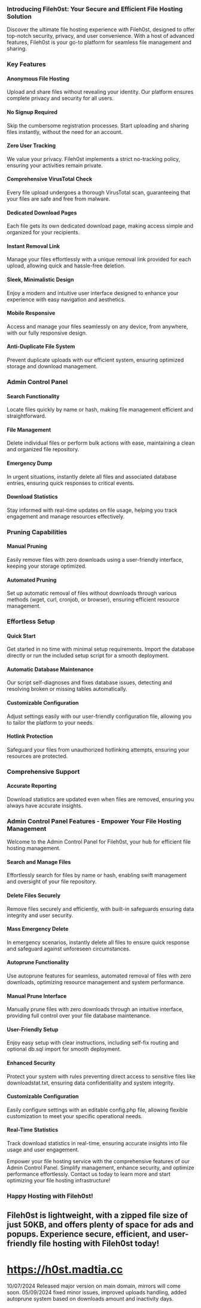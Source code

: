 ### Introducing Fileh0st: Your Secure and Efficient File Hosting Solution

Discover the ultimate file hosting experience with Fileh0st, designed to offer top-notch security, privacy, and user convenience. With a host of advanced features, Fileh0st is your go-to platform for seamless file management and sharing.

### Key Features

#### Anonymous File Hosting
Upload and share files without revealing your identity. Our platform ensures complete privacy and security for all users.

#### No Signup Required
Skip the cumbersome registration processes. Start uploading and sharing files instantly, without the need for an account.

#### Zero User Tracking
We value your privacy. Fileh0st implements a strict no-tracking policy, ensuring your activities remain private.

#### Comprehensive VirusTotal Check
Every file upload undergoes a thorough VirusTotal scan, guaranteeing that your files are safe and free from malware.

#### Dedicated Download Pages
Each file gets its own dedicated download page, making access simple and organized for your recipients.

#### Instant Removal Link
Manage your files effortlessly with a unique removal link provided for each upload, allowing quick and hassle-free deletion.

#### Sleek, Minimalistic Design
Enjoy a modern and intuitive user interface designed to enhance your experience with easy navigation and aesthetics.

#### Mobile Responsive
Access and manage your files seamlessly on any device, from anywhere, with our fully responsive design.

#### Anti-Duplicate File System
Prevent duplicate uploads with our efficient system, ensuring optimized storage and download management.

### Admin Control Panel

#### Search Functionality
Locate files quickly by name or hash, making file management efficient and straightforward.

#### File Management
Delete individual files or perform bulk actions with ease, maintaining a clean and organized file repository.

#### Emergency Dump
In urgent situations, instantly delete all files and associated database entries, ensuring quick responses to critical events.

#### Download Statistics
Stay informed with real-time updates on file usage, helping you track engagement and manage resources effectively.

### Pruning Capabilities

#### Manual Pruning
Easily remove files with zero downloads using a user-friendly interface, keeping your storage optimized.

#### Automated Pruning
Set up automatic removal of files without downloads through various methods (wget, curl, cronjob, or browser), ensuring efficient resource management.

### Effortless Setup

#### Quick Start
Get started in no time with minimal setup requirements. Import the database directly or run the included setup script for a smooth deployment.

#### Automatic Database Maintenance
Our script self-diagnoses and fixes database issues, detecting and resolving broken or missing tables automatically.

#### Customizable Configuration
Adjust settings easily with our user-friendly configuration file, allowing you to tailor the platform to your needs.

#### Hotlink Protection
Safeguard your files from unauthorized hotlinking attempts, ensuring your resources are protected.

### Comprehensive Support

#### Accurate Reporting
Download statistics are updated even when files are removed, ensuring you always have accurate insights.

### Admin Control Panel Features - Empower Your File Hosting Management

Welcome to the Admin Control Panel for Fileh0st, your hub for efficient file hosting management.

#### Search and Manage Files
Effortlessly search for files by name or hash, enabling swift management and oversight of your file repository.

#### Delete Files Securely
Remove files securely and efficiently, with built-in safeguards ensuring data integrity and user security.

#### Mass Emergency Delete
In emergency scenarios, instantly delete all files to ensure quick response and safeguard against unforeseen circumstances.

#### Autoprune Functionality
Use autoprune features for seamless, automated removal of files with zero downloads, optimizing resource management and system performance.

#### Manual Prune Interface
Manually prune files with zero downloads through an intuitive interface, providing full control over your file database maintenance.

#### User-Friendly Setup
Enjoy easy setup with clear instructions, including self-fix routing and optional db.sql import for smooth deployment.

#### Enhanced Security
Protect your system with rules preventing direct access to sensitive files like downloadstat.txt, ensuring data confidentiality and system integrity.

#### Customizable Configuration
Easily configure settings with an editable config.php file, allowing flexible customization to meet your specific operational needs.

#### Real-Time Statistics
Track download statistics in real-time, ensuring accurate insights into file usage and user engagement.

Empower your file hosting service with the comprehensive features of our Admin Control Panel. Simplify management, enhance security, and optimize performance effortlessly. Contact us today to learn more and start optimizing your file hosting infrastructure!

### Happy Hosting with Fileh0st!

Fileh0st is lightweight, with a zipped file size of just 50KB, and offers plenty of space for ads and popups. Experience secure, efficient, and user-friendly file hosting with Fileh0st today!
---

# https://h0st.madtia.cc<br>
10/07/2024 Released major version on main domain, mirrors will come soon.
05/09/2024 fixed minor issues, improved uploads handling, added autoprune system based on downloads amount and inactivity days.

